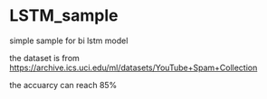 # LSTM_sample

simple sample for bi lstm model 

the dataset is from https://archive.ics.uci.edu/ml/datasets/YouTube+Spam+Collection

the accuarcy can reach 85%
